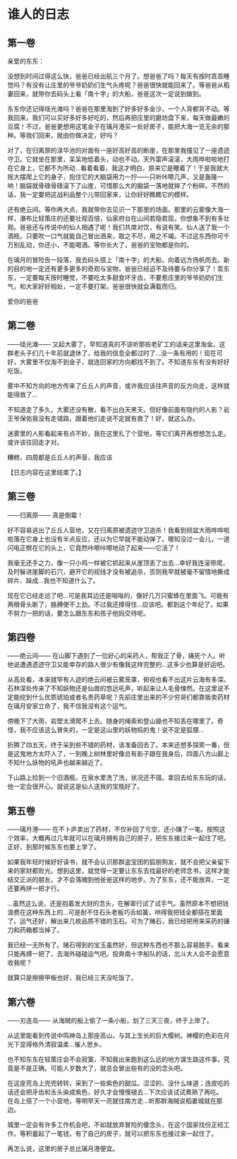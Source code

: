 # 谁人的日志

## 第一卷

亲爱的东东：

没想到时间过得这么快，爸爸已经出航三个月了。想爸爸了吗？每天有按时乖乖睡觉吗？有没有让庄里的爷爷奶奶们生气头疼呢？爸爸很快就能回来了。等爸爸从稻妻回来，就带你去码头上看「南十字」的大船，爸爸这次一定说到做到。

东东你还记得瑶光滩吗？爸爸在那里淘到了好多好多金沙，一个人背都背不动。等我回来，我们可以买好多好多好吃的，然后再把庄里的磨坊盘下来，每天做最嫩的豆腐！不过，爸爸更想用这笔金子在璃月港买一处好房子，能把大海一览无余的那种。等我们回来，就由你做决定，好吗？

对了，在归离原的渌华池的对面有一座好高好高的断崖，在那里我撞见了一座遗迹守卫。它就坐在那里，呆呆地低着头，动也不动。天外雷声滚滚，大雨哗啦啦地打在它身上，它都不为所动…看着看着，我这才明白，原来它是睡着了！于是我就大摇大摆爬上它的身子，抱住它的大脑袋用力一拧——只听咔嚓几声，又是轰隆一响！脑袋就骨碌骨碌滚下了山崖，可惜那么大的脑袋一落地就摔了个粉碎。不然的话，我一定要把这战利品整个儿带回家来，让你好好瞧瞧它的模样。

还有绝云间。等你再大点，我就带你去见识一下那里的场面。那里的云雾像大海一样，瀑布比轻策庄的还要壮观百倍，仙家府台在山间若隐若现，你想象不到有多壮观。爸爸还与传说中的仙人相遇了呢！我们共席对饮，有说有笑。仙人送了我一个酒瓶，只要吹一口气就能自己冒出酒来，取之不尽，用之不竭。不过这东西你可千万别乱动，你还小，不能喝酒。等你长大了，爸爸的宝物都是你的。

在璃月的冒险告一段落，我去码头搭上「南十字」的大船，向着远方扬帆而去。新的目的地一定还有更多更多的奇观与宝物，爸爸已经迫不及待要与你分享了！乖东东，一定要每天按时睡觉，不要吃太多甜食坏牙齿，不要惹庄里的爷爷奶奶们生气，和大家好好相处，一定不要打架。爸爸很快就会满载而归。

爱你的爸爸

## 第二卷

——瑶光滩——
又起大雾了，早知道真的不该听那些老矿工的话来这里淘金。这群老头子们几十年前就退休了，给我的信息全都过时了…没一条有用的！现在可好，大雾里不仅淘不到金子，就连回家的方向都找不到了。不知道东东有没有好好吃饭。

雾中不知方向的地方传来了丘丘人的声音，或许我应该往声音的反方向走，这样就能得救了…

不知道走了多久，大雾还没有散，看不出白天黑天。但好像前面有隐约的人影？岩王爷保佑我没有走错路，跟着他们走说不定就有救了！好，就这么办。

迷雾里的人影看起来有点不妙，我在这里扎了个营地，等它们离开再想想怎么走。或许该往回走才对。

糟糕，四周都是丘丘人的声音，我应该

【日志内容在这里结束了。】

## 第三卷

——归离原——
真是倒霉！

好不容易逃出了丘丘人营地，又在归离原被遗迹守卫追杀！我看到倾盆大雨哗哗啦啦落在它身上也没有半点反应，还以为它早就不能动弹了。哪知没过一会儿，一道闪电正劈在它的头上，它竟然咔嚓咔嚓地动了起来——它活了！

我毫无还手之力，像一只小鸡一样被它抓起来从崖顶丢了出去…幸好我连滚带爬，及时躲进崖脚的石穴，避开它的视线才没有被追杀，否则我早就被毫不留情地撕成碎片、跺成…我也不知道什么了。

现在它已经走远了吧…可是我耳边还是嗡嗡的，像好几万只蜜蜂在里面飞。可能有两根骨头断了，胳膊使不上劲。不过我还撑得住…应该吧。都到这个年纪了，如果不努力一把的话，要怎么跟东东和孩子他妈交待呢。

## 第四卷

——绝云间——
在山脚下遇到了一位好心的采药人，帮我正了骨，痛死个人。听他说遭遇遗迹守卫又能幸存的路人很少有像我这样完整的…这多少也算是好运吧。

从高处看，本来就罕有人迹的绝云间被云雾笼罩，俯视也看不出这片云海有多深。石林深处传来了不知妖物还是仙兽的悠远吼声，听起来让人毛骨悚然。在这里说不定能挖到什么优质琥珀或者名贵药草呢？先前庄里出来的不少穷哥们都靠贩卖药材在璃月安家立命了，我不信我没有这个运气。

傍晚下了大雨，岩壁太滑爬不上去。随身的绳索和登山锄也不知丢在哪里了。奇怪，我不应该这么冒失的，一定是这山里的妖物捣的鬼！说不定是狐狸…

折腾了四五天，终于采到些不错的药材，该准备回去了。本来还想多探索一番，但是这鬼地方太吓人了，一到晚上树林里好像总有影子跟在我身后，四面八方山巅上不知什么妖物的吼声也越来越近了。

下山路上捡到一个旧酒瓶，在泉水里洗了洗，状况还不错。拿回去给东东玩的话，他一定会很开心。就说这是仙人送我的宝瓶好了。

## 第五卷

——璃月港——
在不卜庐卖出了药材，不仅补回了亏空，还小赚了一笔。按照这个效率，大概再过几年就可以在璃月拥有自己的房子，把东东接过来一起住了吧。正好，到那时候东东也要上学了。

如果我年轻时候好好读书，就不会认识那群盗宝团的狐朋狗友，就不会把父亲留下来的家财都败光。想到这里，就觉得一定要让东东去找最好的老师念书，这样才能结交正派的朋友。才不会落魄到他爸爸这样的地步。为了东东，还不能放弃，一定还要再拼一把才行。

…虽然这么说，还是抱着发大财的念头，在解翠行试了试手气。虽然原本不想把钱浪费在这种东西上的…可是耐不住石头老板巧舌如簧，哄得我把钱全都搭在里面了。运气还好，解出来几枚品质不错的玉石。可为了赌石，我已经把用来采药的镰刀和药箱都当掉了。

我已经一无所有了。赌石得到的宝玉虽然好，但这种东西也不那么容易脱手。看来只能再搏一把了，去海外碰碰运气吧。投奔南十字船队的话，北斗大人会不会愿意收我呢？

就算只是擦擦甲板也好，我已经三天没吃饭了。

## 第六卷

——刃连岛——
从海贼的船上偷了一条小船，划了三天三夜，终于上岸了。

从这里能看到传说中鸣神岛上那座高山，与其上生长的巨大樱树。神樱的色彩在月光下显得格外清寂温柔…催人思乡。

也不知东东在轻策庄会不会寂寞，不知我出来跑到这么远的地方谋生路这件事，究竟是不是正确。可能人岁数大了，就总会冒出些有的没的念头吧。

在这座荒岛上兜兜转转，采到了一些紫色的甜瓜。涩涩的、没什么味道；连皮吃的话还会把牙齿和舌头染成紫色，好久才会慢慢褪去…下次应该试试煮熟了再吃。
在岛上搭了一个小营地，等明早天一亮就往南方走…听那群海贼说稻妻城就在那边。

城里一定会有许多工作机会吧，不如就放弃冒险的傻念头，在这个国家找份正经工作。等积蓄起了一笔钱，有了自己的房子，就可以把东东也接过来一起住了。

再怎么说，这里的房子总比璃月港便宜。